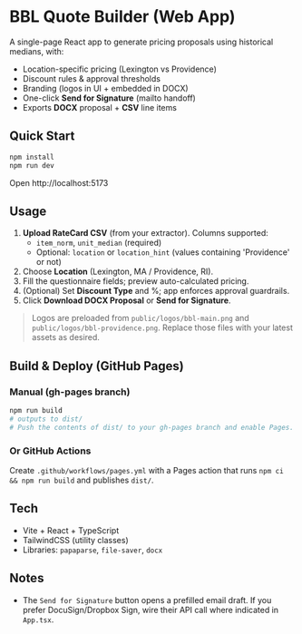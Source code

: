 # BBL Quote Builder (Web App)

A single-page React app to generate pricing proposals using historical medians, with:
- Location-specific pricing (Lexington vs Providence)
- Discount rules & approval thresholds
- Branding (logos in UI + embedded in DOCX)
- One-click **Send for Signature** (mailto handoff)
- Exports **DOCX** proposal + **CSV** line items

## Quick Start

```bash
npm install
npm run dev
```

Open http://localhost:5173

## Usage
1. **Upload RateCard CSV** (from your extractor). Columns supported:
   - `item_norm`, `unit_median` (required)
   - Optional: `location` or `location_hint` (values containing 'Providence' or not)
2. Choose **Location** (Lexington, MA / Providence, RI).
3. Fill the questionnaire fields; preview auto-calculated pricing.
4. (Optional) Set **Discount Type** and %; app enforces approval guardrails.
5. Click **Download DOCX Proposal** or **Send for Signature**.

> Logos are preloaded from `public/logos/bbl-main.png` and `public/logos/bbl-providence.png`.
> Replace those files with your latest assets as desired.

## Build & Deploy (GitHub Pages)

### Manual (gh-pages branch)
```bash
npm run build
# outputs to dist/
# Push the contents of dist/ to your gh-pages branch and enable Pages.
```

### Or GitHub Actions
Create `.github/workflows/pages.yml` with a Pages action that runs `npm ci && npm run build` and publishes `dist/`.

## Tech
- Vite + React + TypeScript
- TailwindCSS (utility classes)
- Libraries: `papaparse`, `file-saver`, `docx`

## Notes
- The `Send for Signature` button opens a prefilled email draft. If you prefer DocuSign/Dropbox Sign, wire their API call where indicated in `App.tsx`.

